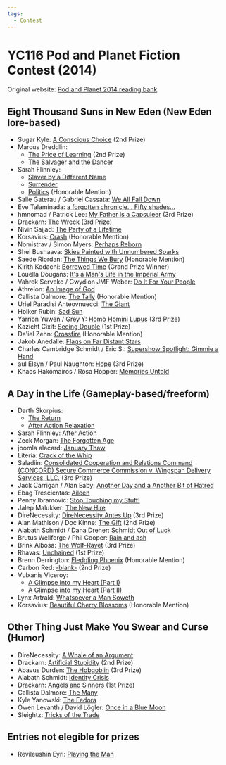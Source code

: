 ```yaml
---
tags:
  - Contest
---
```


# YC116 Pod and Planet Fiction Contest (2014)

Original website: [Pod and Planet 2014 reading bank](https://podandplanet.wixsite.com/podandplanet/2014-entries)

## Eight Thousand Suns in New Eden (New Eden lore-based)

- Sugar Kyle: [A Conscious Choice](../authors/sugarkyle/aconsciouschoice.md) (2nd Prize)
- Marcus Dreddlin:
    - [The Price of Learning](../authors/marcusdreddlin.md/thepriceoflearning.md) (2nd Prize)
    - [The Salvager and the Dancer](../authors/marcusdreddlin.md/thesalvagerandthedancer.md)
- Sarah Flinnley:
    - [Slaver by a Different Name](../authors/sarahflinnley/slaverbyadifferentname.md)
    - [Surrender](../authors/sarahflinnley/surrender.md)
    - [Politics](../authors/sarahflinnley/politics.md) (Honorable Mention)
- Salie Gaterau / Gabriel Cassata: [We All Fall Down](../authors/miscauthors/weallfalldown.md)
- Eve Talaminada: [a forgotten chronicle... Fifty shades...](../authors/miscauthors/aforgottenchroniclefiftyshades.md)
- hmnomad / Patrick Lee: [My Father is a Capsuleer](../authors/miscauthors/myfatherisacapsuleer.md) (3rd Prize)
- Drackarn: [The Wreck](../authors/drackarn/thewreck.md) (3rd Prize)
- Nivin Sajjad: [The Party of a Lifetime](../authors/miscauthors/thepartyofalifetime.md)
- Korsavius: [Crash](../authors/korsavius/crash.md) (Honorable Mention)
- Nomistrav / Simon Myers: [Perhaps Reborn](../authors/nomistrav.md/perhapsreborn.md)
- Shei Bushaava: [Skies Painted with Unnumbered Sparks](../authors/miscauthors/skiespaintedwithunnumberedsparks.md)
- Saede Riordan: [The Things We Bury](../authors/saederiordan/thethingswebury.md) (Honorable Mention)
- Kirith Kodachi: [Borrowed Time](../authors/kirithkodachi/borrowedtime.md) (Grand Prize Winner)
- Louella Dougans: [It's a Man's Life in the Imperial Army](../authors/miscauthors/itsamanslifeintheimperialarmy.md)
- Vahrek Serveko / Gwydion JMF Weber: [Do It For Your People](../authors/miscauthors/doitforyourpeople.md)
- Athrelon: [An Image of God](../authors/miscauthors/animageofgod.md)
- Callista Dalmore: [The Tally](../authors/callistadallmore/thetally.md) (Honorable Mention)
- Uriel Paradisi Anteovnuecci: [The Giant](../authors/miscauthors/thegiant.md)
- Holker Rubin: [Sad Sun](../authors/miscauthors/sadsun.md)
- Yarrion Yuwen / Grey Y: [Homo Homini Lupus](../authors/miscauthors/homohominilupus.md) (3rd Prize)
- Kazicht Cixit: [Seeing Double](../authors/miscauthors/seeingdouble.md) (1st Prize)
- Da'iel Zehn: [Crossfire](../authors/daielzehn/crossfire.md) (Honorable Mention)
- Jakob Anedalle: [Flags on Far Distant Stars](../authors/jakobanedalle/flagsonfardistantstars.md)
- Charles Cambridge Schmidt / Eric S.: [Supershow Spotlight: Gimmie a Hand](../authors/miscauthors/supershowspotlightgimmieahand.md)
- aul Elsyn / Paul Naughton: [Hope](../authors/miscauthors/aulelsyn_hope.md) (3rd Prize)
- Khaos Hakomairos / Rosa Hopper: [Memories Untold](../authors/miscauthors/khaoshakomairos_memoriesuntold.md)


## A Day in the Life (Gameplay-based/freeform)

- Darth Skorpius:
    - [The Return](../authors/darthskorpius/thereturn.md)
    - [After Action Relaxation](../authors/darthskorpius/afteractionrelaxation.md)
- Sarah Flinnley: [After Action](../authors/sarahflinnley/sarahflinnley_afteraction.md)
- Zeck Morgan: [The Forgotten Age](../authors/miscauthors/zeckmorgan_theforgottenage.md)
- joomla alacard: [January Thaw](../authors/miscauthors/januarythaw.md)
- Literia: [Crack of the Whip](../authors/literia/crackofthewhip.md)
- Saladiin: [Consolidated Cooperation and Relations Command (CONCORD) Secure Commerce Commission v. Wingspan Delivery Services, LLC.](../authors/miscauthors/saladiin_concordsccvwingspan.md) (3rd Prize)
- Jack Carrigan / Alan Eaby: [Another Day and a Another Bit of Hatred](../authors/jackcarrigan/anotherdayandanotherbitofhatred.md)
- Ebag Trescientas: [Aileen](../authors/miscauthors/aileen.md)
- Penny Ibramovic: [Stop Touching my Stuff!](../authors/pennyibramovic/stoptouchingmystuff.md)
- Jalep Malukker: [The New Hire](../authors/miscauthors/thenewhire.md)
- DireNecessity: [DireNecessity Antes Up](../authors/direnecessity/direnecessityantesup.md) (3rd Prize)
- Alan Mathison / Doc Kinne: [The Gift](../authors/miscauthors/alanmathison_thegift.md) (2nd Prize)
- Alabath Schmidt / Dana Dreher: [Schmidt Out of Luck](../authors/alabathschmidt/schmidtoutofluck.md)
- Brutus Wellforge / Phil Cooper: [Rain and ash](../authors/miscauthors/rainandash.md)
- Brink Albosa: [The Wolf-Rayet](../authors/miscauthors/thewolf-rayet.md) (3rd Prize)
- Rhavas: [Unchained](../authors/rhavas/unchained.md) (1st Prize)
- Brenn Derrington: [Fledgling Phoenix](../authors/miscauthors/fledglingphoenix.md) (Honorable Mention)
- Carbon Red: [-blank-](../authors/miscauthors/carbonred_-blank-.md) (2nd Prize)
- Vulxanis Viceroy:
    - [A Glimpse into my Heart (Part I)](../authors/miscauthors/aglimpseintomyheart.md#part-1)
    - [A Glimpse into my Heart (Part II)](../authors/miscauthors/aglimpseintomyheart.md#part-2)
- Lynx Artrald: [Whatsoever a Man Soweth](../authors/miscauthors/whatsoeveramansoweth.md)
- Korsavius: [Beautiful Cherry Blossoms](../authors/korsavius/beautifulcherryblossoms.md) (Honorable Mention)


## Other Thing Just Make You Swear and Curse (Humor)

- DireNecessity: [A Whale of an Argument](../authors/direnecessity/awhaleofanargument.md)
- Drackarn: [Artificial Stupidity](../authors/drackarn/artificialstupidity.md) (2nd Prize)
- Abavus Durden: [The Hobgoblin](../authors/abavusdurden/thehobgoblin.md) (3rd Prize)
- Alabath Schmidt: [Identity Crisis](../authors/alabathschmidt/identitycrisis.md)
- Drackarn: [Angels and Sinners](../authors/drackarn/angelsandsinners.md) (1st Prize)
- Callista Dalmore: [The Many](../authors/callistadallmore/themany.md)
- Kyle Yanowski: [The Fedora](../authors/kyleyanowski/thefedora.mdd)
- Owen Levanth / David Lögler: [Once in a Blue Moon](../authors/miscauthors/onceinabluemoon.md)
- Sleightz: [Tricks of the Trade](../authors/sleightz/tricksofthetrade.md)


## Entries not elegible for prizes

- Revileushin Eyri: [Playing the Man](../authors/miscauthors/playingtheman.md)
